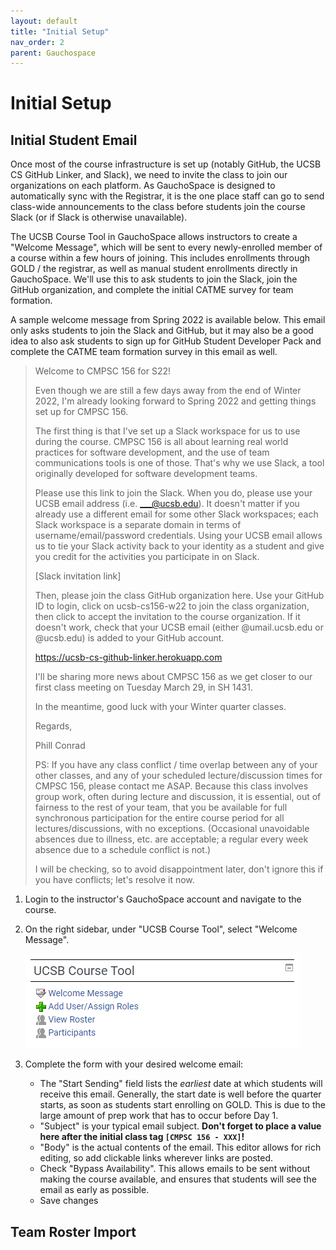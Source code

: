 ```yaml
---
layout: default
title: "Initial Setup"
nav_order: 2
parent: Gauchospace
---
```



# Initial Setup

## Initial Student Email

Once most of the course infrastructure is set up (notably GitHub, the UCSB CS GitHub Linker, and Slack), we need to invite the class to join our organizations on each platform. As GauchoSpace is designed to automatically sync with the Registrar, it is the one place staff can go to send class-wide announcements to the class before students join the course Slack (or if Slack is otherwise unavailable).

The UCSB Course Tool in GauchoSpace allows instructors to create a "Welcome Message", which will be sent to every newly-enrolled member of a course within a few hours of joining. This includes enrollments through GOLD / the registrar, as well as manual student enrollments directly in GauchoSpace. We'll use this to ask students to join the Slack, join the GitHub organization, and complete the initial CATME survey for team formation.

A sample welcome message from Spring 2022 is available below. This email only asks students to join the Slack and GitHub, but it may also be a good idea to also ask students to sign up for GitHub Student Developer Pack and complete the CATME team formation survey in this email as well.

> Welcome to CMPSC 156 for S22!
>
> Even though we are still a few days away from the end of Winter 2022, I'm already looking forward to Spring 2022 and getting things set up for CMPSC 156.
> 
> The first thing is that I've set up a Slack workspace for us to use during the course. CMPSC 156 is all about learning real world practices for software development, and the use of team communications tools is one of those. That's why we use Slack, a tool originally developed for software development teams.
>
> Please use this link to join the Slack. When you do, please use your UCSB email address (i.e. ___@ucsb.edu). It doesn't matter if you already use a different email for some other Slack workspaces; each Slack workspace is a separate domain in terms of username/email/password credentials. Using your UCSB email allows us to tie your Slack activity back to your identity as a student and give you credit for the activities you participate in on Slack.
>
> [Slack invitation link]
> 
> Then, please join the class GitHub organization here. Use your GitHub ID to login, click on ucsb-cs156-w22 to join the class organization, then click to accept the invitation to the course organization. If it doesn't work, check that your UCSB email (either @umail.ucsb.edu or @ucsb.edu) is added to your GitHub account.
>
> <https://ucsb-cs-github-linker.herokuapp.com>
> 
> I'll be sharing more news about CMPSC 156 as we get closer to our first class meeting on Tuesday March 29, in SH 1431.
>
> In the meantime, good luck with your Winter quarter classes.
>
> Regards,
> 
> Phill Conrad
>
> PS: If you have any class conflict / time overlap between any of your other classes, and any of your scheduled lecture/discussion times for CMPSC 156, please contact me ASAP. Because this class involves group work, often during lecture and discussion, it is essential, out of fairness to the rest of your team, that you be available for full synchronous participation for the entire course period for all lectures/discussions, with no exceptions. (Occasional unavoidable absences due to illness, etc. are acceptable; a regular every week absence due to a schedule conflict is not.)
>
> I will be checking, so to avoid disappointment later, don't ignore this if you have conflicts; let's resolve it now.

1. Login to the instructor's GauchoSpace account and navigate to the course.
2. On the right sidebar, under "UCSB Course Tool", select "Welcome Message".

    ![UCSB Course Tool](../../images/services/gauchospace/ucsb-course-tool.PNG)

3. Complete the form with your desired welcome email:
   * The "Start Sending" field lists the *earliest* date at which students will receive this email. Generally, the start date is well before the quarter starts, as soon as students start enrolling on GOLD. This is due to the large amount of prep work that has to occur before Day 1.
   * "Subject" is your typical email subject. **Don't forget to place a value here after the initial class tag `[CMPSC 156 - XXX]`!**
   * "Body" is the actual contents of the email. This editor allows for rich editing, so add clickable links wherever links are posted.
   * Check "Bypass Availability". This allows emails to be sent without making the course available, and ensures that students will see the email as early as possible.
   * Save changes 

## Team Roster Import
